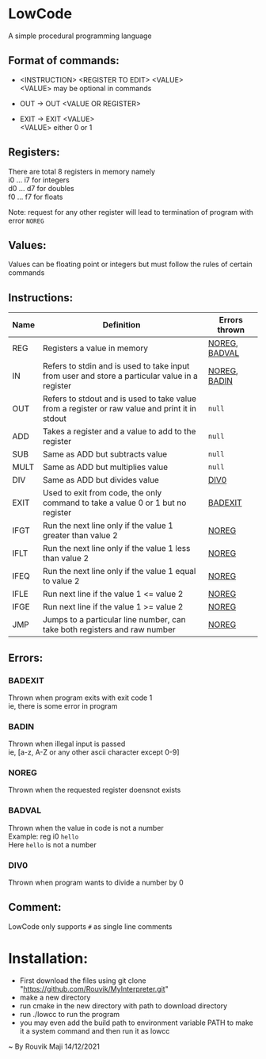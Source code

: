 # LowCode
A simple procedural programming language

## Format of commands:
+ \<INSTRUCTION\> \<REGISTER TO EDIT\> \<VALUE\>  
\<VALUE\> may be optional in commands  
  
+ OUT -> OUT \<VALUE OR REGISTER\>  
  
+ EXIT -> EXIT \<VALUE\>  
\<VALUE\> either 0 or 1  


## Registers:  
There are total 8 registers in memory namely  
i0 ... i7 for integers  
d0 ... d7 for doubles  
f0 ... f7 for floats  
  
Note: request for any other register will lead to
termination of program with error `NOREG`

## Values:  
Values can be floating point or integers
but must follow the rules of certain commands

## Instructions:
|Name|Definition|Errors thrown|
|----|----------|-------------|
|REG|Registers a value in memory|[NOREG](#noreg), [BADVAL](#badval)|
|IN|Refers to stdin and is used to take input from user and store a particular value in a register|[NOREG](#noreg), [BADIN](#badin)|
|OUT|Refers to stdout and is used to take value from a register or raw value and print it in stdout|```null```|
|ADD|Takes a register and a value to add to the register|```null```|
|SUB|Same as ADD but subtracts value|```null```|
|MULT|Same as ADD but multiplies value|```null```|
|DIV|Same as ADD but divides value|[DIV0](#div0)|
|EXIT|Used to exit from code, the only command to take a value 0 or 1 but no register|[BADEXIT](#badexit)|
|IFGT|Run the next line only if the value 1 greater than value 2|[NOREG](#noreg)|
|IFLT|Run the next line only if the value 1 less than value 2|[NOREG](#noreg)|
|IFEQ|Run the next line only if the value 1 equal to value 2|[NOREG](#noreg)|
|IFLE|Run next line if the value 1 <= value 2|[NOREG](#noreg)|
|IFGE|Run next line if the value 1 >= value 2|[NOREG](#noreg)|
|JMP|Jumps to a particular line number, can take both registers and raw number|[NOREG](#noreg)|

## Errors:
### BADEXIT
Thrown when program exits with exit code 1  
ie, there is some error in program  

### BADIN
Thrown when illegal input is passed  
ie, [a-z, A-Z or any other ascii character except 0-9]  

### NOREG
Thrown when the requested register doensnot exists  

### BADVAL
Thrown when the value in code is not a number  
Example: reg i0 ```hello```  
Here ```hello``` is not a number  

### DIV0
Thrown when program wants to divide a number by 0  

## Comment:
LowCode only supports `#` as single line comments

# Installation:
+ First download the files using git clone "https://github.com/Rouvik/MyInterpreter.git"
+ make a new directory
+ run cmake in the new directory with path to download directory
+ run ./lowcc to run the program
+ you may even add the build path to environment variable PATH to make it a system command and then run it as lowcc

~ By Rouvik Maji 14/12/2021
